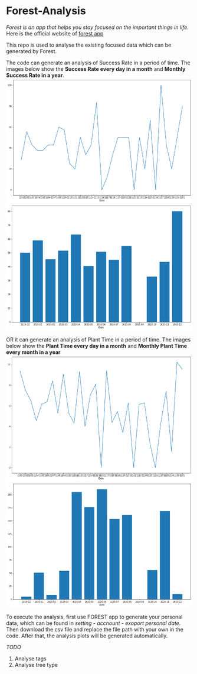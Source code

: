 # Forest-Analysis
*Forest is an app that helps you stay focused on the important things in life.* <br/>
Here is the official website of [forest app](https://www.forestapp.cc/)

This repo is used to analyse the existing focused data which can be generated by Forest. <br/>

The code can generate an analysis of Success Rate in a period of time. The images below show the **Success Rate every day in a month** and  **Monthly Success Rate in a year**. <br/>
![success rate in a month](https://raw.githubusercontent.com/blackdogtop/image-host/master/Forest-Analysis/success%20rate%20in%20a%20month.png)
![monthly average success rate](https://raw.githubusercontent.com/blackdogtop/image-host/master/Forest-Analysis/monthly%20average%20success%20rate.png)

OR
it can generate an analysis of Plant Time in a period of time. The images below show the **Plant Time every day in a month** and **Monthly Plant Time every month in a year**
![plant time in a month](https://raw.githubusercontent.com/blackdogtop/image-host/master/Forest-Analysis/plant%20time%20in%20a%20month.png)
![monthly plant time](https://raw.githubusercontent.com/blackdogtop/image-host/master/Forest-Analysis/monthly%20plant%20time.png)

To execute the analysis, first use FOREST app to generate your personal data, which can be found in *setting - accnount - exoport personal date*. Then download the csv file and replace the file path with your own in the code. After that, the analysis plots will be generated automatically.

*TODO*
1. Analyse tags
2. Analyse tree type
